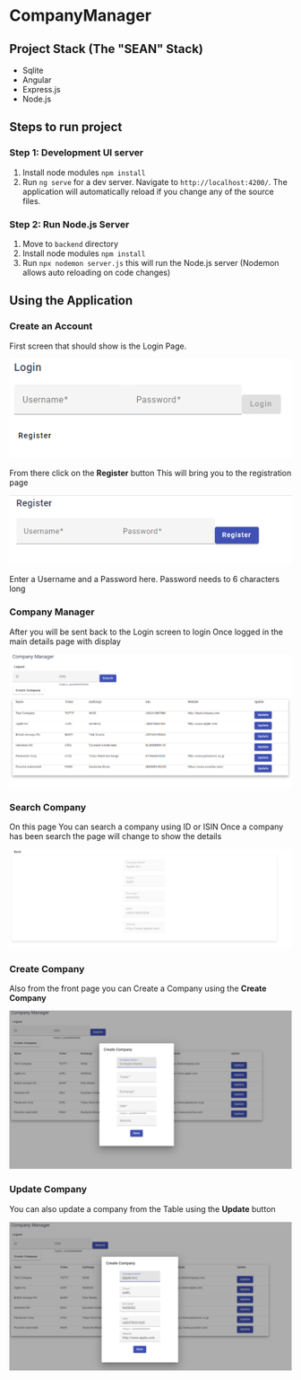 # CompanyManager

## Project Stack (The "SEAN" Stack)
- Sqlite
- Angular
- Express.js
- Node.js


## Steps to run project

### Step 1: Development UI server
1. Install node modules `npm install`
2. Run `ng serve` for a dev server. Navigate to `http://localhost:4200/`. The application will automatically reload if you change any of the source files.

### Step 2: Run Node.js Server

1. Move to `backend` directory
2. Install node modules `npm install`
3. Run `npx nodemon server.js` this will run the Node.js server (Nodemon allows auto reloading on code changes)

## Using the Application

### Create an Account

First screen that should show is the Login Page.

![img.png](readMeImages/img.png)

From there click on the **Register** button
This will bring you to the registration page

![img_1.png](readMeImages/img_1.png)

Enter a Username and a Password here. Password needs to 6 characters long

### Company Manager

After you will be sent back to the Login screen to login
Once logged in the main details page with display

![img_2.png](readMeImages/img_2.png)

### Search Company

On this page You can search a company using ID or ISIN
Once a company has been search the page will change to show the details

![img_3.png](readMeImages/img_3.png)

### Create Company

Also from the front page you can Create a Company using the **Create Company**

![img_4.png](readMeImages/img_4.png)

### Update Company

You can also update a company from the Table using the **Update** button

![img_5.png](readMeImages/img_5.png)


